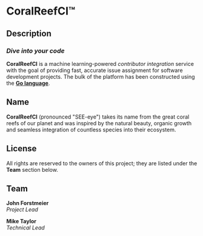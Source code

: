 # CoralReefCI&trade;

## Description

### *Dive into your code*

**CoralReefCI** is a machine learning-powered *contributor integration*
service with the goal of providing fast, accurate issue assignment for
software development projects. The bulk of the platform has been
constructed using the **[Go language](https://golang.org/)**.  

## Name

**CoralReefCI** (pronounced "SEE-eye") takes its name from the great coral
reefs of our planet and was inspired by the natural beauty, organic growth and
seamless integration of countless species into their ecosystem.   

## License

All rights are reserved to the owners of this project; they are listed under
the **Team** section below.  

## Team

**John Forstmeier**  
*Project Lead*   

**Mike Taylor**  
*Technical Lead*  
